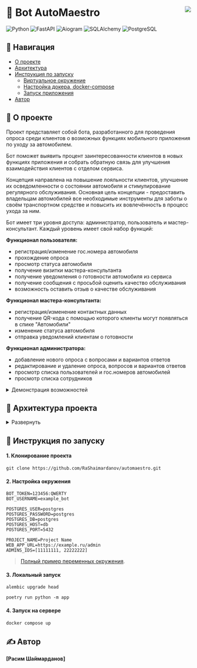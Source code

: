  # 🤖 Bot AutoMaestro <img src="https://github.com/user-attachments/assets/360c6c27-8ae2-4add-a3ed-b74b3b6d0f30" align="right" />
![Python](https://img.shields.io/badge/Python-3776AB?style=for-the-badge&logo=python&logoColor=white) ![FastAPI](https://img.shields.io/badge/FastAPI-005571?style=for-the-badge&logoColor=white&logo=fastapi) ![Aiogram](https://img.shields.io/badge/Aiogram-005571?style=for-the-badge&logoColor=white&logo=bitrise&color=12497F) ![SQLAlchemy](https://img.shields.io/badge/SQLAlchemy-005571?style=for-the-badge&logo=sqlalchemy&logoColor=white) ![PostgreSQL](https://img.shields.io/badge/PostgreSQL-316192?style=for-the-badge&logoColor=white&logo=postgresql)
## 📝 Навигация
- [О проекте](#thinking-о-проекте)
- [Архитектура](#hamburger-архитектура-проекта)
- [Инструкция по запуску](#rocket-инструкция-по-запуску)
    -  [Виртуальное окружение](#настройка-окружения)
    -  [Настройка докера, docker-compose](#settings-docker-docker-compose)
    -  [Запуск приложения](#запуск)
- [Автор](#writing_hand-автор)

## :thinking: О проекте
Проект представляет собой бота, разработанного для проведения опроса среди клиентов о возможных функциях мобильного приложения по уходу за автомобилем.

Бот поможет выявить процент заинтересованности клиентов в новых функциях приложения и собрать обратную связь для улучшения взаимодействия клиентов с отделом сервиса.

Концепция направлена на повышение лояльности клиентов, улучшение их осведомленности о состоянии автомобиля и стимулирование регулярного обслуживания. Основная цель концепции - предоставить владельцам автомобилей все необходимые инструменты для заботы о своём транспортном средстве и повысить их вовлечённость в процесс ухода за ним.

Бот имеет три уровня доступа: администратор, пользователь и мастер-консультант. Каждый уровень имеет свой набор функций:

**Функционал пользователя:**
- регистрация/изменение гос.номера автомобиля
- прохождение опроса
- просмотр статуса автомобиля
- получение визитки мастера-консультанта
- получение уведомления о готовности автомобиля из сервиса
- получение сообщения с просьбой оценить качество обслуживания
- возможность оставить отзыв о качестве обслуживания

**Функционал мастера-консультанта:**
- регистрация/изменение контактных данных
- получение QR-кода с помощью которого клиенты могут появляться в спике "Автомобили"
- изменение статуса автомобиля
- отправка уведомлений клиентам о готовности

**Функционал администратора:**
- добавление нового опроса с вопросами и вариантов ответов
- редактирование и удаление опроса, вопросов и вариантов ответов
- просмотр списка пользователей и гос.номеров автомобилей
- просмотр списка сотрудников

<details>
<summary>Демонстрация возможностей</summary>
 <video src='https://github.com/user-attachments/assets/590705c7-1d72-4d7d-9b44-1a6a17d22496'/></video>
  _______________
 <video src='https://github.com/user-attachments/assets/c92bb6ae-2b30-40b5-94c0-ea2323ad8bdd'/></video>
 ______________
 <video src='https://github.com/user-attachments/assets/a9f1c7ec-d120-4ea4-90bc-41e622cca5d5'/></video>
</details>

## :hamburger: Архитектура проекта
<details>
<summary>Развернуть</summary>

```
.
├── alembic
├── app
│   ├── bot               # файлы бота
│   │   ├── handlers      # хендлеры
│   │   ├── keyboards     # клавиатуры
│   │   ├── middlewares   # мидлвари
│   │   ├── scenes        # сцены
│   │   └── utils
│   ├── core              # файлы конфигурации
│   ├── database          # файлы для работы с БД
│   │   ├── models
│   │   └──  repo
│   ├── __main__.py       # файл запуска
│   ├── resources
│   │   ├── data          # загруженные файлы
│   │   └── locales       # файлы локализации
│   ├── services
│   │   ├── fluent.py
│   │   └── tasks         # celery
│   ├── utils
│   └── web               # файлы web app
│       ├── api           
│       ├── middlewares   # мидлвари
│       └── templates     # шаблоны
├── alembic.ini
├── docker-compose.yml
├── Dockerfile
├── pyproject.toml
└── requirements.txt
```

</details>

## :rocket: Инструкция по запуску
#### 1. Клонирование проекта
```
git clone https://github.com/RaShaimardanov/automaestro.git
```

#### 2. Настройка окружения 
```
BOT_TOKEN=123456:QWERTY
BOT_USERNAME=example_bot

POSTGRES_USER=postgres
POSTGRES_PASSWORD=postgres
POSTGRES_DB=postgres
POSTGRES_HOST=db
POSTGRES_PORT=5432

PROJECT_NAME=Project Name
WEB_APP_URL=https://example.ru/admin
ADMINS_IDS=[11111111, 22222222]
```
> [Полный пример переменных окружения](.env.example).
#### 3. Локальный запуск
```
alembic upgrade head
```
```
poetry run python -m app
```
#### 4. Запуск на сервере
```
docker compose up
```

## :writing_hand: Автор
**[Расим Шаймарданов]**
